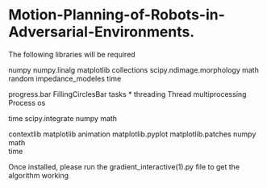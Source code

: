 # Motion-Planning-of-Robots-in-Adversarial-Environments.
The following libraries will be required



 numpy
  numpy.linalg
  matplotlib   collections
  scipy.ndimage.morphology
  math
  random
  impedance_modeles
  time

  progress.bar   FillingCirclesBar
  tasks   *
  threading   Thread
  multiprocessing   Process
  os

  time
  scipy.integrate
  numpy
  math  

  contextlib
  matplotlib   animation
  matplotlib.pyplot
  matplotlib.patches
  numpy
  math  
  time

Once installed, please run the gradient_interactive(1).py file to get the algorithm working
